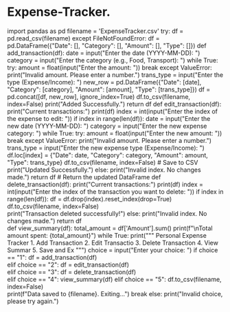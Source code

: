 # Expense-Tracker.
import pandas as pd
filename = 'ExpenseTracker.csv'
try:
    df = pd.read_csv(filename)
except FileNotFoundError:
    df = pd.DataFrame({"Date": [], "Category": [], "Amount": [], "Type": []})
def add_transaction(df):
    date = input("Enter the date (YYYY-MM-DD): ")
    category = input("Enter the category (e.g., Food, Transport): ")
    while True:
        try:
            amount = float(input("Enter the amount: ")) 
            break
        except ValueError:
            print("Invalid amount. Please enter a number.")
    trans_type = input("Enter the type (Expense/Income): ")
    new_row = pd.DataFrame({"Date": [date], "Category": [category], "Amount": [amount], "Type": [trans_type]})
    df = pd.concat([df, new_row], ignore_index=True) 
    df.to_csv(filename, index=False) 
    print("Added Successfully.")
    return df
def edit_transaction(df):
    print("Current transactions:")
    print(df)
    index = int(input("Enter the index of the expense to edit: "))
    if index in range(len(df)):
        date = input("Enter the new date (YYYY-MM-DD): ")
        category = input("Enter the new expense category: ")
        while True:
            try:
                amount = float(input("Enter the new amount: "))
                break
            except ValueError:
                print("Invalid amount. Please enter a number.")
        trans_type = input("Enter the new expense type (Expense/Income): ")
        df.loc[index] = {"Date": date, "Category": category, "Amount": amount, "Type": trans_type}
        df.to_csv(filename, index=False)  # Save to CSV
        print("Updated Successfully.")
    else:
        print("Invalid index. No changes made.")
    return df  # Return the updated DataFrame
def delete_transaction(df):
    print("Current transactions:")
    print(df)
    index = int(input("Enter the index of the transaction you want to delete: "))
    if index in range(len(df)):
        df = df.drop(index).reset_index(drop=True)  
        df.to_csv(filename, index=False)  
        print("Transaction deleted successfully!")
    else:
     print("Invalid index. No changes made.")
    return df  
def view_summary(df):
    total_amount = df['Amount'].sum()
    print(f"\nTotal amount spent: {total_amount}")
while True:
    print("""
    Personal Expense Tracker
        1. Add Transaction
        2. Edit Transactio
        3. Delete Transaction
        4. View Summar
        5. Save and Ex
    """)
    choice = input("Enter your choice: ")
    if choice == "1":
        df = add_transaction(df)  
    elif choice == "2":
        df = edit_transaction(df)  
    elif choice == "3":
        df = delete_transaction(df)  
    elif choice == "4":
        view_summary(df)
    elif choice == "5":
        df.to_csv(filename, index=False)  
        print(f"Data saved to {filename}. Exiting...")
        break
    else:
     print("Invalid choice, please try again.")
